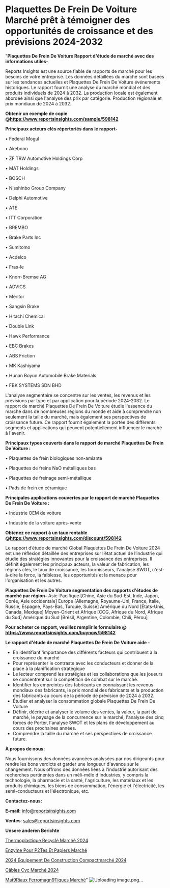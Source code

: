 # Plaquettes De Frein De Voiture Marché prêt à témoigner des opportunités de croissance et des prévisions 2024-2032

"<strong>Plaquettes De Frein De Voiture Rapport d'étude de marché avec des informations utiles-</strong>

Reports Insights est une source fiable de rapports de marché pour les besoins de votre entreprise. Les données détaillées du marché sont basées sur les tendances actuelles et Plaquettes De Frein De Voiture événements historiques. Le rapport fournit une analyse du marché mondial et des produits individuels de 2024 à 2032. La production locale est également abordée ainsi que l'analyse des prix par catégorie. Production régionale et prix mondiaux de 2024 à 2032.

<strong><b>Obtenir un exemple de copie @</b></strong><a href=https://www.reportsinsights.com/sample/598142><strong><b>https://www.reportsinsights.com/sample/598142</b></strong></a>

<b>Principaux acteurs clés répertoriés dans le rapport-</b>

<b> </b>• Federal Mogul

• Akebono

• ZF TRW Automotive Holdings Corp

• MAT Holdings

• BOSCH

• Nisshinbo Group Company

• Delphi Automotive

• ATE

• ITT Corporation

• BREMBO

• Brake Parts Inc

• Sumitomo

• Acdelco

• Fras-le

• Knorr-Bremse AG

• ADVICS

• Meritor

• Sangsin Brake

• Hitachi Chemical

• Double Link

• Hawk Performance

• EBC Brakes

• ABS Friction

• MK Kashiyama

• Hunan Boyun Automobile Brake Materials

• FBK SYSTEMS SDN BHD

L'analyse segmentaire se concentre sur les ventes, les revenus et les prévisions par type et par application pour la période 2024-2032. Le rapport de marché Plaquettes De Frein De Voiture étudie l'essence du marché dans de nombreuses régions du monde et aide à comprendre non seulement la taille du marché, mais également ses perspectives de croissance future. Ce rapport fournit également la portée des différents segments et applications qui peuvent potentiellement influencer le marché à l'avenir.

<strong>Principaux types couverts dans le rapport de marché Plaquettes De Frein De Voiture :</strong>

• Plaquettes de frein biologiques non-amiante

• Plaquettes de freins NaO métalliques bas

• Plaquettes de freinage semi-métallique

• Pads de frein en céramique

<strong>Principales applications couvertes par le rapport de marché Plaquettes De Frein De Voiture :</strong>

• Industrie OEM de voiture

• Industrie de la voiture après-vente

<strong><b>Obtenez ce rapport à un taux rentable @</b></strong><a href=https://www.reportsinsights.com/discount/598142><strong><b>https://www.reportsinsights.com/discount/598142</b></strong></a>

Le rapport d’étude de marché Global Plaquettes De Frein De Voiture 2024 est une réflexion détaillée des entreprises sur l’état actuel de l’industrie qui étudie des stratégies innovantes pour la croissance des entreprises. Il définit également les principaux acteurs, la valeur de fabrication, les régions clés, le taux de croissance, les fournisseurs, l'analyse SWOT, c'est-à-dire la force, la faiblesse, les opportunités et la menace pour l'organisation et les autres.

<strong>Plaquettes De Frein De Voiture segmentation des rapports d'études de marché par région-</strong>
Asie-Pacifique [Chine, Asie du Sud-Est, Inde, Japon, Corée, Asie occidentale]
Europe [Allemagne, Royaume-Uni, France, Italie, Russie, Espagne, Pays-Bas, Turquie, Suisse]
Amérique du Nord [États-Unis, Canada, Mexique]
Moyen-Orient et Afrique [CCG, Afrique du Nord, Afrique du Sud]
Amérique du Sud [Brésil, Argentine, Colombie, Chili, Pérou]

<strong>Pour acheter ce rapport, veuillez remplir le formulaire @   <a href=https://www.reportsinsights.com/buynow/598142>https://www.reportsinsights.com/buynow/598142</a></strong>

<strong>Le rapport d'étude de marché Plaquettes De Frein De Voiture aide -</strong>
<ul>
  <li>En identifiant 'importance des différents facteurs qui contribuent à la croissance du marché</li>
  <li>Pour représenter le contraste avec les conducteurs et donner de la place à la planification stratégique</li>
  <li>Le lecteur comprend les stratégies et les collaborations que les joueurs se concentrent sur la compétition de combat sur le marché.</li>
  <li>Identifier les empreintes des fabricants en connaissant les revenus mondiaux des fabricants, le prix mondial des fabricants et la production des fabricants au cours de la période de prévision de 2024 à 2032.</li>
  <li>Étudier et analyser la consommation globale Plaquettes De Frein De Voiture</li>
  <li>Définir, décrire et analyser le volume des ventes, la valeur, la part de marché, le paysage de la concurrence sur le marché, l'analyse des cinq forces de Porter, l'analyse SWOT et les plans de développement au cours des prochaines années.</li>
  <li>Comprendre la taille du marché et ses perspectives de croissance future.</li>
</ul>
<strong>À propos de nous:</strong>

Nous fournissons des données avancées analysées par nos dirigeants pour rendre les bons verdicts et garder une longueur d'avance sur le changement. Nous offrons des données liées à l'industrie autorisant des recherches pertinentes dans un méli-mélo d'industries, y compris la technologie, la pharmacie et la santé, l'agriculture, les matériaux et les produits chimiques, les biens de consommation, l'énergie et l'électricité, les semi-conducteurs et l'électronique, etc.

<strong>Contactez-nous:</strong>

<strong>E-mail:</strong> <a href=mailto:info@reportsinsights.com>info@reportsinsights.com</a>

<strong>Ventes</strong>: <a href=mailto:sales@reportsinsights.com>sales@reportsinsights.com</a>

<strong>Unsere anderen Berichte</strong>

<a href=https://www.linkedin.com/pulse/thermoplastique-recyclé-marchétendances-émergentes-7njfc/>Thermoplastique Recyclé Marché 2024</a>

<a href=https://www.linkedin.com/pulse/enzyme-pour-p%C3%A2tes-et-papiers-march%C3%A9-taille-5xxdc/>Enzyme Pour P2Tes Et Papiers Marché</a>

<a href=https://www.linkedin.com/pulse/2024-équipement-de-construction-compactmarché-q1twc/>2024 Équipement De Construction Compactmarché 2024</a>

<a href=https://www.linkedin.com/pulse/câbles-cvc-marché-lavenir-de-la-concurrence-ajenc/>Câbles Cvc Marché 2024</a>

<a href=https://www.linkedin.com/pulse/mat%C3%A9riaux-ferromagn%C3%A9tiques-march%C3%A9-taille-part-0vtoc/>Mat9Riaux Ferromagn9Tiques Marché</a>"
![Uploading image.png…]()
